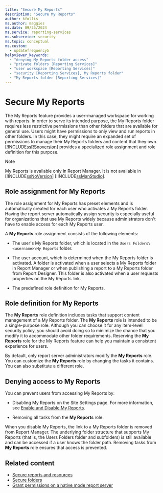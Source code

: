 ```yaml
---
title: "Secure My Reports"
description: "Secure My Reports"
author: kfollis
ms.author: maggies
ms.date: 09/25/2024
ms.service: reporting-services
ms.subservice: security
ms.topic: conceptual
ms.custom:
  - updatefrequency5
helpviewer_keywords:
  - "denying My Reports folder access"
  - "private folders [Reporting Services]"
  - "user workspace [Reporting Services]"
  - "security [Reporting Services], My Reports folder"
  - "My Reports folder [Reporting Services]"
---
```

# Secure My Reports
  The My Reports feature provides a user-managed workspace for working with reports. In order to serve its intended purpose, the My Reports folder requires less restrictive permissions than other folders that are available for general use. Users might have permissions to only view and run reports in other folders. In this case, they might require an expanded set of permissions to manage their My Reports folders and content that they own. [!INCLUDE[ssRSnoversion](../../includes/ssrsnoversion-md.md)] provides a specialized role assignment and role definition for this purpose.  
  
> [!NOTE]
>  My Reports is available only in Report Manager. It is not available in [!INCLUDE[ssNoVersion](../../includes/ssnoversion-md.md)] [!INCLUDE[ssManStudio](../../includes/ssmanstudio-md.md)].  
  
## Role assignment for My Reports  
 The role assignment for My Reports has preset elements and is automatically created for each user who activates a My Reports folder. Having the report server automatically assign security is especially useful for organizations that use My Reports widely because administrators don't have to enable access for each My Reports user.  
  
 A **My Reports** role assignment consists of the following elements:  
  
-   The user's My Reports folder, which is located in the ```Users Folders\<username>\My Reports``` folder.  
  
-   The user account, which is determined when the My Reports folder is activated. A folder is activated when a user selects a My Reports folder in Report Manager or when publishing a report to a My Reports folder from Report Designer. This folder is also activated when a user requests properties on the My Reports link.  
  
-   The predefined role definition for My Reports.  
  
## Role definition for My Reports  
 The **My Reports** role definition includes tasks that support content management of a My Reports folder. The **My Reports** role is intended to be a single-purpose role. Although you can choose it for any item-level security policy, you should avoid doing so to minimize the chance that you modify it to accommodate other folder requirements. Reserving the **My Reports** role for the My Reports feature can help you maintain a consistent experience for users.  
  
 By default, only report server administrators modify the **My Reports** role. You can customize the **My Reports** role by changing the tasks it contains. You can also substitute a different role.  
  
## Denying access to My Reports  
 You can prevent users from accessing My Reports by:  
  
-   Disabling My Reports on the Site Settings page. For more information, see [Enable and Disable My Reports](../../reporting-services/report-server/enable-and-disable-my-reports.md).  
  
-   Removing all tasks from the **My Reports** role.  
  
 When you disable My Reports, the link to a My Reports folder is removed from Report Manager. The underlying folder structure that supports My Reports (that is, the Users Folders folder and subfolders) is still available and can be accessed if a user knows the folder path. Removing tasks from **My Reports** role ensures that access is prevented.  
  
## Related content

- [Secure reports and resources](../../reporting-services/security/secure-reports-and-resources.md)
- [Secure folders](../../reporting-services/security/secure-folders.md)
- [Grant permissions on a native mode report server](../../reporting-services/security/granting-permissions-on-a-native-mode-report-server.md)
